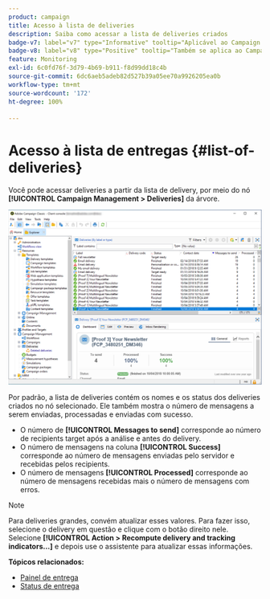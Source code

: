 ```yaml
---
product: campaign
title: Acesso à lista de deliveries
description: Saiba como acessar a lista de deliveries criados
badge-v7: label="v7" type="Informative" tooltip="Aplicável ao Campaign Classic v7"
badge-v8: label="v8" type="Positive" tooltip="Também se aplica ao Campaign v8"
feature: Monitoring
exl-id: 6c0fd76f-3d79-4b69-b911-f8d99dd18c4b
source-git-commit: 6dc6aeb5adeb82d527b39a05ee70a9926205ea0b
workflow-type: tm+mt
source-wordcount: '172'
ht-degree: 100%

---
```


# Acesso à lista de entregas {#list-of-deliveries}



Você pode acessar deliveries a partir da lista de delivery, por meio do nó **[!UICONTROL Campaign Management > Deliveries]** da árvore.

![](assets/deliveries-list.png)

Por padrão, a lista de deliveries contém os nomes e os status dos deliveries criados no nó selecionado. Ele também mostra o número de mensagens a serem enviadas, processadas e enviadas com sucesso.

* O número de **[!UICONTROL Messages to send]** corresponde ao número de recipients target após a análise e antes do delivery.
* O número de mensagens na coluna **[!UICONTROL Success]** corresponde ao número de mensagens enviadas pelo servidor e recebidas pelos recipients.
* O número de mensagens **[!UICONTROL Processed]** corresponde ao número de mensagens recebidas mais o número de mensagens com erros.

>[!NOTE]
>
>Para deliveries grandes, convém atualizar esses valores. Para fazer isso, selecione o delivery em questão e clique com o botão direito nele. Selecione **[!UICONTROL Action > Recompute delivery and tracking indicators...]** e depois use o assistente para atualizar essas informações.

**Tópicos relacionados:**

* [Painel de entrega](delivery-dashboard.md)
* [Status de entrega](delivery-statuses.md)
